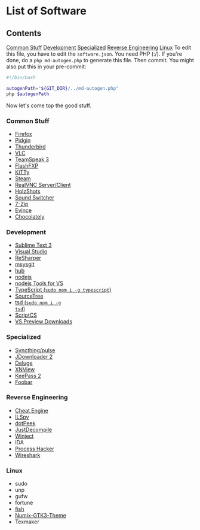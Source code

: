# List of Software
## Contents
[Common Stuff](#common-stuff)
[Development](#development)
[Specialized](#specialized)
[Reverse Engineering](#reverse-engineering)
[Linux](#linux)
To edit this file, you have to edit the `software.json`. You need PHP (:/). If you're done, do a `php md-autogen.php` to generate this file. Then commit. You might also put this in your pre-commit:
```bash
#!/bin/bash

autogenPath="${GIT_DIR}/../md-autogen.php"
php $autogenPath

```
Now let's come top the good stuff.

### Common Stuff
- [Firefox](https://www.mozilla.org/en-US/firefox/developer/all/)
- [Pidgin](https://pidgin.im)
- [Thunderbird](https://www.mozilla.org/en-US/thunderbird/all.html)
- [VLC](https://www.videolan.org/vlc/#download)
- [TeamSpeak 3](http://www.teamspeak.com/?page=downloads)
- [FlashFXP](https://www.flashfxp.com/download)
- [KiTTy](http://www.9bis.net/kitty/?page=Download)
- [Steam](https://store.steampowered.com/about/)
- [RealVNC Server/Client](https://www.realvnc.com/download/vnc)
- [HolzShots](http://deploy.holzshots.net/HolzShots/HolzShots.application)
- [Sound Switcher](https://i.holz.nu/22da1.zip)
- [7-Zip](http://7-zip.org)
- [Evince](https://wiki.gnome.org/Apps/Evince/Downloads)
- [Chocolately](https://chocolatey.org)

### Development
- [Sublime Text 3](https://www.sublimetext.com/3)
- [Visual Studio](https://www.visualstudio.com/downloads/download-visual-studio-vs)
- [ReSharper](https://www.jetbrains.com/resharper/download/)
- [msysgit](https://msysgit.github.io)
- [hub](https://github.com/github/hub/releases/latest)
- [nodejs](https://nodejs.org)
- [nodejs Tools for VS](https://nodejstools.codeplex.com)
- [TypeScript (<code>sudo npm i -g typescript</code>)](http://www.typescriptlang.org/#Download)
- [SourceTree](http://sourcetreeapp.com)
- [tsd (<code>sudo npm i -g tsd</code>)](http://definitelytyped.org/tsd/)
- [ScriptCS](https://github.com/scriptcs/scriptcs/releases)
- [VS Preview Downloads](https://www.visualstudio.com/en-us/downloads/prerelease-software-downloads-vs)

### Specialized
- [Syncthing/pulse](https://github.com/syncthing/syncthing/releases/latest)
- [JDownloader 2](http://jdownloader.org/download/offline)
- [Deluge](http://dev.deluge-torrent.org/wiki/Download)
- [XNView](http://www.xnview.com/de/xnconvert/#downloads)
- [KeePass 2](http://keepass.info/download.html)
- [Foobar](http://www.foobar2000.org/download)

### Reverse Engineering
- [Cheat Engine](http://www.cheatengine.org)
- [ILSpy](https://github.com/icsharpcode/ILSpy/releases/latest)
- [dotPeek](https://www.jetbrains.com/decompiler/download/)
- [JustDecompile](http://www.telerik.com/download/justdecompile)
- [Winject](https://i.holz.nu/dceda.zip)
- IDA
- [Process Hacker](http://processhacker.sourceforge.net)
- [Wireshark](https://www.wireshark.org/download.html)

### Linux
- sudo
- unp
- gufw
- fortune
- [fish](http://fishshell.com/files/2.1.0/linux/index.html#dl-debian7)
- [Numix-GTK3-Theme](https://satya164.deviantart.com/art/Numix-GTK3-theme-360223962)
- Texmaker
